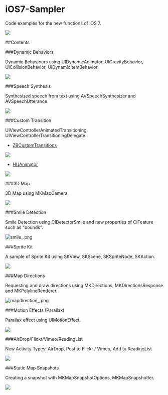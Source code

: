iOS7-Sampler
============

Code examples for the new functions of iOS 7.

![](http://f.cl.ly/items/1t250s1N3z0c1g2H1N0P/iOS7Sampler1_r1_c1.png)


##Contents

###Dynamic Behaviors

Dynamic Behaviours using UIDynamicAnimator, UIGravityBehavior, UICollisionBehavior, UIDynamicItemBehavior.

![](http://f.cl.ly/items/3M2b110A141D1O0C0D0e/dynamics1__.png)

###Speech Synthesis

Synthesized speech from text using AVSpeechSynthesizer and AVSpeechUtterance.

![](http://f.cl.ly/items/3y0i3B0R3O3E1N1s1w20/speech___.png)

###Custom Transition

UIViewControllerAnimatedTransitioning, UIViewControllerTransitioningDelegate.

- [ZBCustomTransitions](https://github.com/zonble/ZBCustomTransitions)

![](http://f.cl.ly/items/2P0a2Z3W0W2P3p1W2L0X/transition_lines.png)


- [HUAnimator](https://github.com/cinkster/HUAnimator)

![](http://f.cl.ly/items/2S0X383R2T1j1X2Y1e3t/transition_gravity.png)


###3D Map

3D Map using MKMapCamera.

![](http://f.cl.ly/items/0R2T2a2s1A3s1G2n3I25/3DMap_.png)


###Smile Detection

Smile Detection using CIDetectorSmile and new properties of CIFeature such as "bounds".

![smile_.png](https://qiita-image-store.s3.amazonaws.com/0/3180/6b5202e3-749d-d5f8-88ba-1877290e33b2.png)

###Sprite Kit

A sample of Sprite Kit using SKView, SKScene, SKSpriteNode, SKAction.

![](https://qiita-image-store.s3.amazonaws.com/0/3180/98fcfb76-5ac4-6c3b-cfca-a008790c948a.png)


###Map Directions

Requesting and draw directions using MKDirections, MKDirectionsResponse and MKPolylineRenderer.

![mapdirection_.png](https://qiita-image-store.s3.amazonaws.com/0/3180/3fe4c6f3-4d3d-0fd2-92ee-e5ffcac51b8e.png)

###Motion Effects (Parallax)

Parallax effect using UIMotionEffect.

![](http://f.cl.ly/items/3L2N2m3M1i0G45081o0j/parallax_.png)


###AirDrop/Flickr/Vimeo/ReadingList

New Activity Types: AirDrop, Post to Flickr / Vimeo, Add to ReadingList

![](http://f.cl.ly/items/2V2E3P2f1X1z0E0E0E47/AirDrop_.png)


###Static Map Snapshots

Creating a snapshot with MKMapSnapshotOptions, MKMapSnapshotter.

![](http://f.cl.ly/items/2Q3d472D37002f063716/map_snapshot.png)
